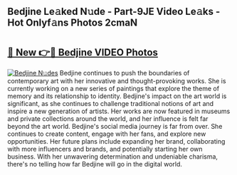 ## Bedjine Le𝚊ked N𝚞de - Part-9JE Video Le𝚊ks - Hot Onlyf𝚊ns Photos 2cmaN

# <h2><a href="http://ac2438.deff.icu/?id=Bedjine">🔗 New 👉🔴 Bedjine VIDEO Photos</a></h2>

[![Bedjine N𝚞des](https://i.imgur.com/rIISA9y.gif)](http://ac2438.deff.icu/?id=Bedjine)
Bedjine continues to push the boundaries of contemporary art with her innovative and thought-provoking works. She is currently working on a new series of paintings that explore the theme of memory and its relationship to identity. Bedjine's impact on the art world is significant, as she continues to challenge traditional notions of art and inspire a new generation of artists. Her works are now featured in museums and private collections around the world, and her influence is felt far beyond the art world. Bedjine's social media journey is far from over. She continues to create content, engage with her fans, and explore new opportunities. Her future plans include expanding her brand, collaborating with more influencers and brands, and potentially starting her own business. With her unwavering determination and undeniable charisma, there's no telling how far Bedjine will go in the digital world.

